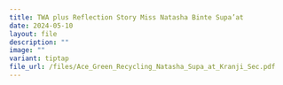 ```yaml
---
title: TWA plus Reflection Story Miss Natasha Binte Supa’at
date: 2024-05-10
layout: file
description: ""
image: ""
variant: tiptap
file_url: /files/Ace_Green_Recycling_Natasha_Supa_at_Kranji_Sec.pdf
---
```

